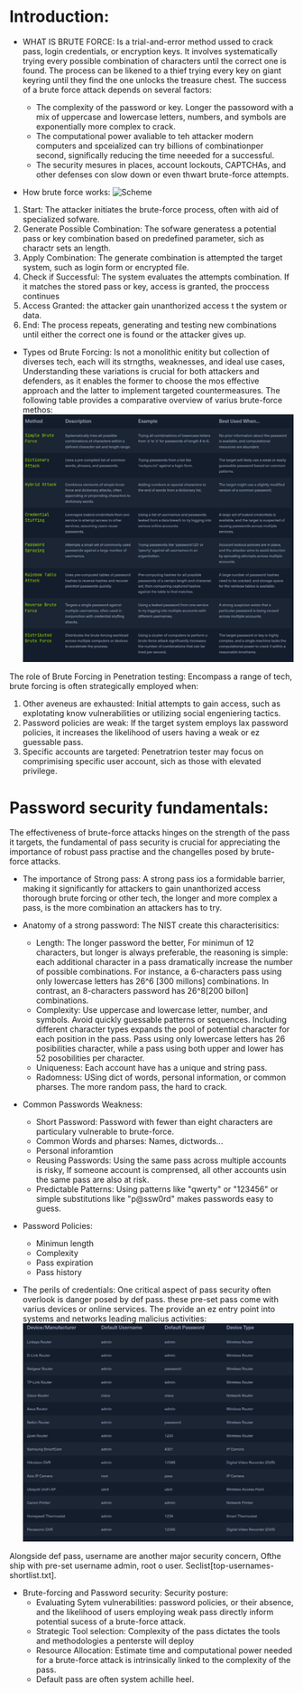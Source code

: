 # Introduction:
- WHAT IS BRUTE FORCE:
Is a trial-and-error method ussed to crack pass, login credentials, or encryption keys. It involves systematically trying every possible combination
of characters until the correct one is found. The process can be likened to a thief trying every key on giant keyring until they find the one unlocks
the treasure chest. The success of a brute force attack depends on several factors:
    - The complexity of the password or key. Longer the passoword with a mix of uppercase and lowercase letters, numbers, and symbols are exponentially more complex
    to crack.
    - The computational power avaliable to teh attacker modern computers and spceialized can try billions of combinationper second, significally reducing
    the time neeeded for a successful.
    - The security mesures in places, account lockouts, CAPTCHAs, and other defenses con slow down or even thwart brute-force attempts.

- How brute force works:
![Scheme](https://academy.hackthebox.com/storage/modules/57/1n.png)

1. Start: The attacker initiates the brute-force process, often with aid of specialized sofware.
2. Generate Possible Combination: The sofware generatess a potential pass or key combination based on predefined parameter, sich as charactr sets an length.
3. Apply Combination: The generate combination is attempted the target system, such as login form or encrypted file.
4. Check if Successful: The system evaluates the attempts combination. If it matches the stored pass or key, access is granted, the proccess continues
5. Access Granted: the attacker gain unanthorized access t the system or data.
6. End: The process repeats, generating and testing new combinations until either the correct one is found or the attacker gives up.

- Types od Brute Forcing:
Is not a monolithic enitity but collection of diverses tech, each will its strngths, weaknesses, and ideal use cases, Understanding these variations is crucial
for both attackers and defenders, as it enables the former to choose the mos effective approach and the latter to implement targeted countermeasures. The following
table provides a comparative overview of varius brute-force methos:
![Types](../Img/types_of_bruteforcing.png)

The role of Brute Forcing in Penetration testing:
Encompass a range of tech, brute forcing is often strategically employed when:
1. Other aveneus are exhausted: Initial attempts to gain access, such as explotating know vulnerabilities or utilizing social engeniering tactics.
2. Password policies are weak: If the target system employs lax password policies, it increases the likelihood of users having a weak or ez guessable pass.
3. Specific accounts are targeted: Penetratrion tester may focus on comprimising specific user account, sich as those with elevated privilege.


# Password security fundamentals:

The effectiveness of brute-force attacks hinges on the strength of the pass it targets, the fundamental of pass security is crucial for appreciating the importance
of robust pass practise and the changelles posed by brute-force attacks.

- The importance of Strong pass:
A strong pass ios a formidable barrier, making it significantly for attackers to gain unanthorized access thorough brute forcing or other tech, the longer
and more complex a pass, is the more combination an attackers has to try.

- Anatomy of a strong password:
The NIST create this characterisitics:
    - Length: The longer password the better, For minimun of 12 characters, but longer is always preferable, the reasoning is simple: each additional character in a pass dramatically
    increase the number of possible combinations. For instance, a 6-characters pass using only lowercase letters has 26^6 [300 millons] combinations. In contrast,
    an 8-characters password has 26^8[200 billon] combinations.
    - Complexity: Use uppercase and lowercase letter, number, and symbols. Avoid quickly guessable patterns or sequences. Including different character types expands the pool
    of potential character for each position in the pass. Pass using only lowercase letters has 26 posibilities character, while a pass using both upper and lower has 52 posobilities
    per character.
    - Uniqueness: Each account have has a unique and string pass.
    - Radomness: USing dict of words, personal information, or common pharses. The more random pass, the hard to crack.

- Common Passwords Weakness:
    - Short Password: Password with fewer than eight characters are particulary vulnerable to brute-force.
    - Common Words and pharses: Names, dictwords...
    - Personal inforamtion
    - Reusing Passwords: Using the same pass across multiple accounts is risky, If someone account is comprensed, all other accounts usin the same pass are also at risk.
    - Predictable Patterns: Using patterns like "qwerty" or "123456" or simple substitutions like "p@ssw0rd" makes passwords easy to guess.

- Password Policies:
    - Minimun length
    - Complexity
    - Pass expiration
    - Pass history

- The perils of credentials:
One critical aspect of pass security often overlook is danger posed by def pass. these pre-set pass come with varius devices or online services. The provide an ez entry point into systems and networks leading
malicius activities:
![Activities](../Img/defpass.png)

Alongside def pass, username are another major security concern, Ofthe ship with pre-set username admin, root o user. Seclist[top-usernames-shortlist.txt].

- Brute-forcing and Password security:
Security posture:
    - Evaluating Sytem vulnerabilities: password policies, or their absence, and the likelihood of users employing weak pass directly inform potential sucess of a brute-force attack.
    - Strategic Tool selection: Complexity of the pass dictates the tools and methodologies a penterste will deploy
    - Resource Allocation: Estimate time and computational power needed for a brute-force attack is intrinsically linked to the complexity of the pass.
    - Default pass are often system achille heel.


